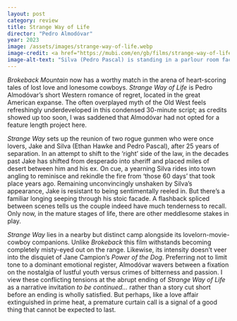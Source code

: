 ```yaml
---
layout: post
category: review
title: Strange Way of Life
director: "Pedro Almodóvar"
year: 2023
image: /assets/images/strange-way-of-life.webp
image-credit: <a href="https://mubi.com/en/gb/films/strange-way-of-life">Amazon MGM</a>
image-alt-text: "Silva (Pedro Pascal) is standing in a parlour room facing the camera. To the left, behind him, Jake (Ethan Hawke) is looking longingly over Silva's shoulder"
---
```


_Brokeback Mountain_ now has a worthy match in the arena of heart-scoring tales of lost love and lonesome cowboys. _Strange Way of Life_ is Pedro Almodóvar’s short Western romance of regret, located in the great American expanse. The often overplayed myth of the Old West feels refreshingly underdeveloped in this condensed 30-minute script; as credits showed up too soon, I was saddened that Almodóvar had not opted for a feature length project here.

_Strange Way_ sets up the reunion of two rogue gunmen who were once lovers, Jake and Silva (Ethan Hawke and Pedro Pascal), after 25 years of separation. In an attempt to shift to the ‘right’ side of the law, in the decades past Jake has shifted from desperado into sheriff and placed miles of desert between him and his ex. On cue, a yearning Silva rides into town angling to reminisce and rekindle the fire from ‘those 60 days’ that took place years ago. Remaining unconvincingly unshaken by Silva’s appearance, Jake is resistant to being sentimentally reeled in. But there’s a familiar longing seeping through his stoic facade. A flashback spliced between scenes tells us the couple indeed have much tenderness to recall. Only now, in the mature stages of life, there are other meddlesome stakes in play.

_Strange Way_ lies in a nearby but distinct camp alongside its lovelorn-movie-cowboy companions. Unlike _Brokeback_ this film withstands becoming completely misty-eyed out on the range. Likewise, its intensity doesn’t veer into the disquiet of Jane Campion’s _Power of the Dog_. Preferring not to limit tone to a dominant emotional register, Almodóvar wavers between a fixation on the nostalgia of lustful youth versus crimes of bitterness and passion. I view these conflicting tensions at the abrupt ending of _Strange Way of Life_ as a narrative invitation _to be continued…_ rather than a story cut short before an ending is wholly satisfied. But perhaps, like a love affair extinguished in prime heat, a premature curtain call is a signal of a good thing that cannot be expected to last.
